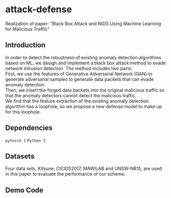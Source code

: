 # attack-defense
Realization of paper: "Black Box Attack and NIDS Using Machine Learning for Malicious Traffic"

## Introduction
In order to detect the robustness of existing anomaly detection algorithms based on ML, we design and implement a black box attack method to evade network intrusion detection.  The method includes two parts:  
First, we use the features of Generative Adversarial Network (GAN) to generate adversarial samples to generate data packets that can evade anomaly detection.  
Then, we insert the forged data packets into the original malicious traffic so that the anomaly detectors cannot detect the malicious traffic.  
We find that the feature extraction of the existing anomaly detection algorithm has a loophole, so we propose a new defense model to make up for this loophole.  

## Dependencies
 ```pytorch 1```
 ```Python 3```
 
## Datasets
Four data sets, Kitsune, CICIDS2017, MAWILAB and UNSW-NB15, are used in this paper to evaluate the performance of our scheme.

## Demo Code

